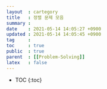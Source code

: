 ```yaml
---
layout  : cartegory
title   : 정렬 문제 모음
summary : 
date    : 2021-05-14 14:05:27 +0900
updated : 2021-05-14 14:05:45 +0900
tag     : 
toc     : true
public  : true
parent  : [[Problem-Solving]]
latex   : false
---
```

* TOC
{:toc}
